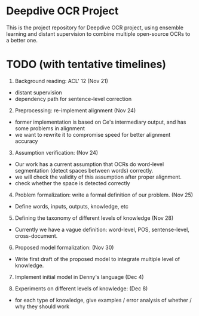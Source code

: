 Deepdive OCR Project
====

This is the project repository for Deepdive OCR project, using ensemble
learning and distant supervision to combine multiple open-source OCRs to
a better one.


TODO (with tentative timelines)
====

1. Background reading: ACL' 12 (Nov 21)
  - distant supervision
  - dependency path for sentence-level correction

2. Preprocessing: re-implement alignment (Nov 24)
  - former implementation is based on Ce's intermediary output, and has some problems in alignment
  - we want to rewrite it to compromise speed for better alignment accuracy

3. Assumption verification: (Nov 24)
  - Our work has a current assumption that OCRs do word-level segmentation (detect spaces between words) correctly.
  - we will check the validity of this assumption after proper alignment.
  - check whether the space is detected correctly

4. Problem formalization: write a formal definition of our problem. (Nov 25)
  - Define words, inputs, outputs, knowledge, etc

5. Defining the taxonomy of different levels of knowledge (Nov 28)
  - Currently we have a vague definition: word-level, POS, sentense-level, cross-document.

6. Proposed model formalization: (Nov 30)
  - Write first draft of the proposed model to integrate multiple level of knowledge.

7. Implement initial model in Denny's language (Dec 4)

8. Experiments on different levels of knowledge: (Dec 8)
  - for each type of knowledge, give examples / error analysis of whether / why they should work

